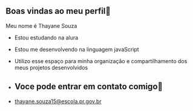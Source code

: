 ## Boas vindas ao meu perfil🍒

Meu nome é Thayane Souza

- Estou estudando na alura
- Estou me desenvolvendo na linguagem javaScript
- Utilizo esse espaço para minha organização e compartilhamento dos meus projetos desenvolvidos

- ## Voce pode entrar em contato comigo📧

- thayane.souza15@escola.pr.gov.br
